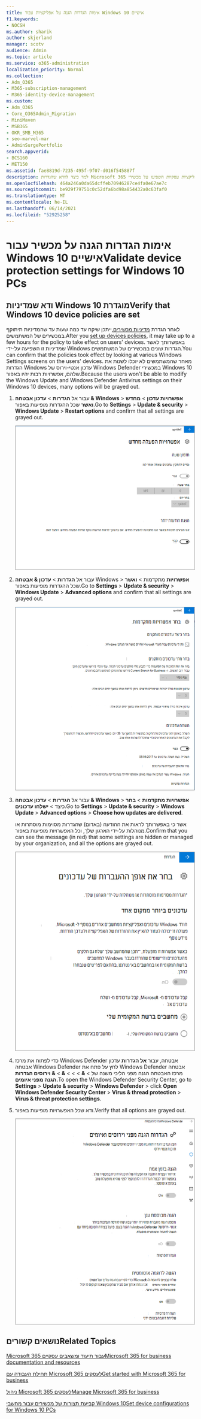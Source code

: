 ```yaml
---
title: אימות הגדרות הגנה על אפליקציות עבור Windows 10 אישיים
f1.keywords:
- NOCSH
ms.author: sharik
author: skjerland
manager: scotv
audience: Admin
ms.topic: article
ms.service: o365-administration
localization_priority: Normal
ms.collection:
- Adm_O365
- M365-subscription-management
- M365-identity-device-management
ms.custom:
- Adm_O365
- Core_O365Admin_Migration
- MiniMaven
- MSB365
- OKR_SMB_M365
- seo-marvel-mar
- AdminSurgePortfolio
search.appverid:
- BCS160
- MET150
ms.assetid: fae8819d-7235-495f-9f07-d016f545887f
description: למד כיצד לוודא שהגדרות Microsoft 365 הגנה על אפליקציות עסקיות השפיעו על מכשירי Windows 10 המשתמשים שלך.
ms.openlocfilehash: 464a246a0da65dcffeb70946287ce4fa0e67ae7c
ms.sourcegitcommit: be929f79751c0c52dfa6bd98a854432a0c63faf0
ms.translationtype: MT
ms.contentlocale: he-IL
ms.lasthandoff: 06/14/2021
ms.locfileid: "52925258"
---
```

# <a name="validate-device-protection-settings-for-windows-10-pcs"></a><span data-ttu-id="fa13d-103">אימות הגדרות הגנה על מכשיר עבור Windows 10 אישיים</span><span class="sxs-lookup"><span data-stu-id="fa13d-103">Validate device protection settings for Windows 10 PCs</span></span>

## <a name="verify-that-windows-10-device-policies-are-set"></a><span data-ttu-id="fa13d-104">ודא שמדיניות Windows 10 מוגדרת</span><span class="sxs-lookup"><span data-stu-id="fa13d-104">Verify that Windows 10 device policies are set</span></span>

<span data-ttu-id="fa13d-105">לאחר הגדרת [מדיניות מכשירים,](protection-settings-for-windows-10-pcs.md)ייתכן שיקח עד כמה שעות עד שהמדיניות תיתוקף במכשירים של המשתמשים.</span><span class="sxs-lookup"><span data-stu-id="fa13d-105">After you [set up devices policies](protection-settings-for-windows-10-pcs.md), it may take up to a few hours for the policy to take effect on users' devices.</span></span> <span data-ttu-id="fa13d-106">באפשרותך לאשר שמדיניות זו השפיעה על-ידי Windows הגדרות שונים במכשירים של המשתמשים.</span><span class="sxs-lookup"><span data-stu-id="fa13d-106">You can confirm that the policies took effect by looking at various Windows Settings screens on the users' devices.</span></span> <span data-ttu-id="fa13d-107">מאחר שהמשתמשים לא יוכלו לשנות את הגדרות Windows עדכון אנטי-וירוס של Windows Defender במכשירי Windows 10 שלהם, אפשרויות רבות יהיו באפור.</span><span class="sxs-lookup"><span data-stu-id="fa13d-107">Because the users won't be able to modify the Windows Update and Windows Defender Antivirus settings on their Windows 10 devices, many options will be grayed out.</span></span>
  
1. <span data-ttu-id="fa13d-108">עבור אל **הגדרות** \> **עדכון אבטחה &amp; Windows** \> **אפשרויות עדכון** \> **מחדש ואשר** שכל ההגדרות מופיעות באפור.</span><span class="sxs-lookup"><span data-stu-id="fa13d-108">Go to **Settings** \> **Update &amp; security** \> **Windows Update** \> **Restart options** and confirm that all settings are grayed out.</span></span> 
    
    ![כל אפשרויות ההפעלה מחדש מופיעות באפור.](../media/31308da9-18b0-47c5-bbf6-d5fa6747c376.png)
  
2. <span data-ttu-id="fa13d-110">עבור אל **הגדרות** \> **עדכון &amp; אבטחה** Windows \> **אפשרויות** מתקדמות \> **ואשר** שכל ההגדרות מופיעות באפור.</span><span class="sxs-lookup"><span data-stu-id="fa13d-110">Go to **Settings** \> **Update &amp; security** \> **Windows Update** \> **Advanced options** and confirm that all settings are grayed out.</span></span> 
    
    ![Windows אפשרויות עדכונים מתקדמים מופיעות באפור.](../media/049cf281-d503-4be9-898b-c0a3286c7fc2.png)
  
3. <span data-ttu-id="fa13d-112">עבור אל **הגדרות** \> **עדכון אבטחה &amp; Windows** \> **אפשרויות מתקדמות** \> **בחר** כיצד \> **ישלחו עדכונים**.</span><span class="sxs-lookup"><span data-stu-id="fa13d-112">Go to **Settings** \> **Update &amp; security** \> **Windows Update** \> **Advanced options** \> **Choose how updates are delivered**.</span></span>
    
    <span data-ttu-id="fa13d-113">אשר כי באפשרותך לראות את ההודעה (באדום) שהגדרות מסוימות מוסתרות או מנוהלות על-ידי הארגון שלך, וכל האפשרויות מופיעות באפור.</span><span class="sxs-lookup"><span data-stu-id="fa13d-113">Confirm that you can see the message (in red) that some settings are hidden or managed by your organization, and all the options are grayed out.</span></span>
    
    ![בחר כיצד הדף מועבר מציין שההגדרות מוסתרות או מנוהלות על-ידי הארגון שלך.](../media/6b3e37c5-da41-4afd-9983-b4f406216b59.png)
  
4. <span data-ttu-id="fa13d-115">כדי לפתוח את מרכז Windows Defender אבטחה, עבור **אל הגדרות** עדכון אבטחה Windows Defender לחץ על פתח את Windows Defender אבטחה מרכז האבטחה הגנה מפני הליכי משנה של \> **&amp;** \>  \>  \> **&amp;** \> **&amp; וירוסים הגדרות הגנה מפני איומים.**</span><span class="sxs-lookup"><span data-stu-id="fa13d-115">To open the Windows Defender Security Center, go to **Settings** \> **Update &amp; security** \> **Windows Defender** \> click **Open Windows Defender Security Center** \> **Virus &amp; thread protection** \> **Virus &amp; threat protection settings**.</span></span> 
    
5. <span data-ttu-id="fa13d-116">ודא שכל האפשרויות מופיעות באפור.</span><span class="sxs-lookup"><span data-stu-id="fa13d-116">Verify that all options are grayed out.</span></span> 
    
    ![הגדרות ההגנה מפני וירוסים ואיומים מופיעות באפור.](../media/9ca68d40-a5d9-49d7-92a4-c581688b5926.png)
  
## <a name="related-topics"></a><span data-ttu-id="fa13d-118">נושאים קשורים</span><span class="sxs-lookup"><span data-stu-id="fa13d-118">Related Topics</span></span>

[<span data-ttu-id="fa13d-119">Microsoft 365 עבור תיעוד ומשאבים עסקיים</span><span class="sxs-lookup"><span data-stu-id="fa13d-119">Microsoft 365 for business documentation and resources</span></span>](./index.yml)
  
[<span data-ttu-id="fa13d-120">תחילת העבודה עם Microsoft 365 לעסקים</span><span class="sxs-lookup"><span data-stu-id="fa13d-120">Get started with Microsoft 365 for business</span></span>](microsoft-365-business-overview.md)
  
[<span data-ttu-id="fa13d-121">ניהול Microsoft 365 לעסקים</span><span class="sxs-lookup"><span data-stu-id="fa13d-121">Manage Microsoft 365 for business</span></span>](manage.md)
  
[<span data-ttu-id="fa13d-122">קביעת תצורות של מכשירים עבור מחשבי Windows 10</span><span class="sxs-lookup"><span data-stu-id="fa13d-122">Set device configurations for Windows 10 PCs</span></span>](protection-settings-for-windows-10-pcs.md)

